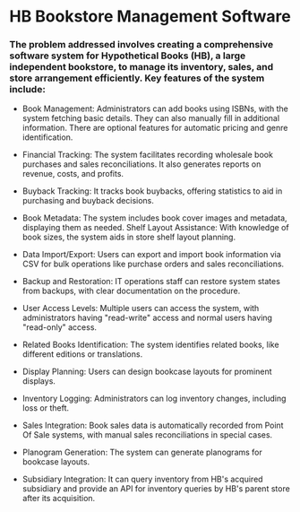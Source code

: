 # HB Bookstore Management Software
### The problem addressed involves creating a comprehensive software system for Hypothetical Books (HB), a large independent bookstore, to manage its inventory, sales, and store arrangement efficiently. Key features of the system include:

- Book Management: Administrators can add books using ISBNs, with the system fetching basic details. They can also manually fill in additional information. There are optional features for automatic pricing and genre identification.

- Financial Tracking: The system facilitates recording wholesale book purchases and sales reconciliations. It also generates reports on revenue, costs, and profits.

- Buyback Tracking: It tracks book buybacks, offering statistics to aid in purchasing and buyback decisions.

- Book Metadata: The system includes book cover images and metadata, displaying them as needed.
Shelf Layout Assistance: With knowledge of book sizes, the system aids in store shelf layout planning.

- Data Import/Export: Users can export and import book information via CSV for bulk operations like purchase orders and sales reconciliations.

- Backup and Restoration: IT operations staff can restore system states from backups, with clear documentation on the procedure.

- User Access Levels: Multiple users can access the system, with administrators having "read-write" access and normal users having "read-only" access.

- Related Books Identification: The system identifies related books, like different editions or translations.

- Display Planning: Users can design bookcase layouts for prominent displays.

- Inventory Logging: Administrators can log inventory changes, including loss or theft.

- Sales Integration: Book sales data is automatically recorded from Point Of Sale systems, with manual sales reconciliations in special cases.

- Planogram Generation: The system can generate planograms for bookcase layouts.

- Subsidiary Integration: It can query inventory from HB's acquired subsidiary and provide an API for inventory queries by HB's parent store after its acquisition.
